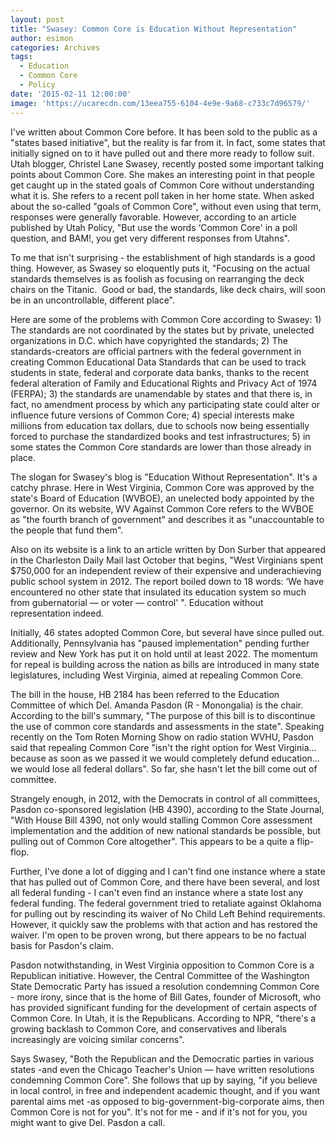 ```yaml
---
layout: post
title: "Swasey: Common Core is Education Without Representation"
author: esimon
categories: Archives
tags:
  - Education
  - Common Core
  - Policy
date: '2015-02-11 12:00:00'
image: 'https://ucarecdn.com/13eea755-6104-4e9e-9a68-c733c7d96579/'
---
```

I've written about Common Core before. It has been sold to the public as a "states based initiative", but the reality is far from it. In fact, some states that initially signed on to it have pulled out and there more ready to follow suit. Utah blogger, Christel Lane Swasey, recently posted some important talking points about Common Core. She makes an interesting point in that people get caught up in the stated goals of Common Core without understanding what it is. She refers to a recent poll taken in her home state. When asked about the so-called "goals of Common Core", without even using that term, responses were generally favorable. However, according to an article published by Utah Policy, "But use the words ‘Common Core' in a poll question, and BAM!, you get very different responses from Utahns".

To me that isn't surprising - the establishment of high standards is a good thing. However, as Swasey so eloquently puts it, "Focusing on the actual standards themselves is as foolish as focusing on rearranging the deck chairs on the Titanic.  Good or bad, the standards, like deck chairs, will soon be in an uncontrollable, different place". 

Here are some of the problems with Common Core according to Swasey: 1) The standards are not coordinated by the states but by private, unelected organizations in D.C. which have copyrighted the standards; 2) The standards-creators are official partners with the federal government in creating Common Educational Data Standards that can be used to track students in state, federal and corporate data banks, thanks to the recent federal alteration of Family and Educational Rights and Privacy Act of 1974 (FERPA); 3) the standards are unamendable by states and that there is, in fact, no amendment process by which any participating state could alter or influence future versions of Common Core; 4) special interests make millions from education tax dollars, due to schools now being essentially forced to purchase the standardized books and test infrastructures; 5) in some states the Common Core standards are lower than those already in place. 

The slogan for Swasey's blog is "Education Without Representation". It's a catchy phrase. Here in West Virginia, Common Core was approved by the state's Board of Education (WVBOE), an unelected body appointed by the governor. On its website, WV Against Common Core refers to the WVBOE as "the fourth branch of government" and describes it as "unaccountable to the people that fund them". 

Also on its website is a link to an article written by Don Surber that appeared in the Charleston Daily Mail last October that begins, "West Virginians spent $750,000 for an independent review of their expensive and underachieving public school system in 2012. The report boiled down to 18 words: ‘We have encountered no other state that insulated its education system so much from gubernatorial — or voter — control' ". Education without representation indeed. 

Initially, 46 states adopted Common Core, but several have since pulled out. Additionally, Pennsylvania has "paused implementation" pending further review and New York has put it on hold until at least 2022. The momentum for repeal is building across the nation as bills are introduced in many state legislatures, including West Virginia, aimed at repealing Common Core. 

The bill in the house, HB 2184 has been referred to the Education Committee of which Del. Amanda Pasdon (R - Monongalia) is the chair. According to the bill's summary, "The purpose of this bill is to discontinue the use of common core standards and assessments in the state". Speaking recently on the Tom Roten Morning Show on radio station WVHU, Pasdon said that repealing Common Core "isn't the right option for West Virginia…because as soon as we passed it we would completely defund education…we would lose all federal dollars". So far, she hasn't let the bill come out of committee. 

Strangely enough, in 2012, with the Democrats in control of all committees, Pasdon co-sponsored legislation (HB 4390), according to the State Journal, "With House Bill 4390, not only would stalling Common Core assessment implementation and the addition of new national standards be possible, but pulling out of Common Core altogether". This appears to be a quite a flip-flop. 

Further, I've done a lot of digging and I can't find one instance where a state that has pulled out of Common Core, and there have been several, and lost all federal funding - I can't even find an instance where a state lost any federal funding. The federal government tried to retaliate against Oklahoma for pulling out by rescinding its waiver of No Child Left Behind requirements. However, it quickly saw the problems with that action and has restored the waiver. I'm open to be proven wrong, but there appears to be no factual basis for Pasdon's claim. 

Pasdon notwithstanding, in West Virginia opposition to Common Core is a Republican initiative. However, the Central Committee of the Washington State Democratic Party has issued a resolution condemning Common Core - more irony, since that is the home of Bill Gates, founder of Microsoft, who has provided significant funding for the development of certain aspects of Common Core. In Utah, it is the Republicans. According to NPR, "there's a growing backlash to Common Core, and conservatives and liberals increasingly are voicing similar concerns". 

Says Swasey, "Both the Republican and the Democratic parties in various states -and even the Chicago Teacher's Union — have written resolutions condemning Common Core". She follows that up by saying, "if you believe in local control, in free and independent academic thought, and if you want parental aims met -as opposed to big-government-big-corporate aims, then Common Core is not for you". It's not for me - and if it's not for you, you might want to give Del. Pasdon a call. 
